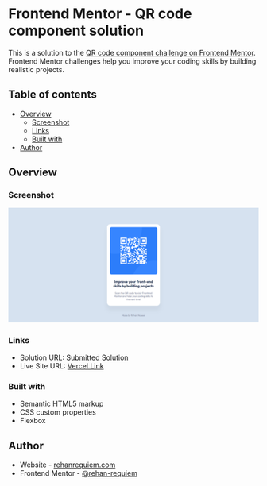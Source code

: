 # Frontend Mentor - QR code component solution

This is a solution to the [QR code component challenge on Frontend Mentor](https://www.frontendmentor.io/challenges/qr-code-component-iux_sIO_H). Frontend Mentor challenges help you improve your coding skills by building realistic projects. 

## Table of contents

- [Overview](#overview)
  - [Screenshot](#screenshot)
  - [Links](#links)
  - [Built with](#built-with)
- [Author](#author)

## Overview

### Screenshot

![](./images/QR%20Code%20Screenshot.png)

### Links

- Solution URL: [Submitted Solution](https://www.frontendmentor.io/solutions/qr-code-challenge-using-css-and-html-rfCf52MuhA)
- Live Site URL: [Vercel Link](https://qr-challange-gules.vercel.app/)

### Built with

- Semantic HTML5 markup
- CSS custom properties
- Flexbox

## Author

- Website - [rehanrequiem.com](https://rehanrequiem.com)
- Frontend Mentor - [@rehan-requiem](https://www.frontendmentor.io/profile/rehan-requiem)
